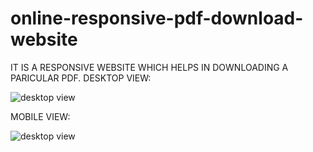 # online-responsive-pdf-download-website
IT IS A RESPONSIVE WEBSITE WHICH HELPS IN DOWNLOADING A PARICULAR PDF.
DESKTOP VIEW:

![desktop view](https://github.com/messenger-1012/online-responsive-pdf-download-website/blob/master/desktop.png)

MOBILE VIEW:

![desktop view](https://github.com/messenger-1012/online-responsive-pdf-download-website/blob/master/mobile.png)

